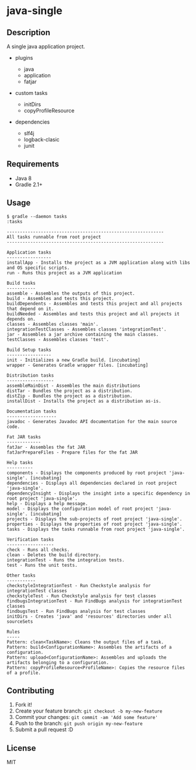 # java-single

## Description

A single java application project.

- plugins
  - java
  - application
  - fatjar

- custom tasks
  - initDirs
  - copyProfileResource<ProfileName>

- dependencies
  - slf4j
  - logback-clasic
  - junit

## Requirements

- Java 8
- Gradle 2.1+

## Usage

```
$ gradle --daemon tasks
:tasks

------------------------------------------------------------
All tasks runnable from root project
------------------------------------------------------------

Application tasks
-----------------
installApp - Installs the project as a JVM application along with libs and OS specific scripts.
run - Runs this project as a JVM application

Build tasks
-----------
assemble - Assembles the outputs of this project.
build - Assembles and tests this project.
buildDependents - Assembles and tests this project and all projects that depend on it.
buildNeeded - Assembles and tests this project and all projects it depends on.
classes - Assembles classes 'main'.
integrationTestClasses - Assembles classes 'integrationTest'.
jar - Assembles a jar archive containing the main classes.
testClasses - Assembles classes 'test'.

Build Setup tasks
-----------------
init - Initializes a new Gradle build. [incubating]
wrapper - Generates Gradle wrapper files. [incubating]

Distribution tasks
------------------
assembleMainDist - Assembles the main distributions
distTar - Bundles the project as a distribution.
distZip - Bundles the project as a distribution.
installDist - Installs the project as a distribution as-is.

Documentation tasks
-------------------
javadoc - Generates Javadoc API documentation for the main source code.

Fat JAR tasks
-------------
fatJar - Assembles the fat JAR
fatJarPrepareFiles - Prepare files for the fat JAR

Help tasks
----------
components - Displays the components produced by root project 'java-single'. [incubating]
dependencies - Displays all dependencies declared in root project 'java-single'.
dependencyInsight - Displays the insight into a specific dependency in root project 'java-single'.
help - Displays a help message.
model - Displays the configuration model of root project 'java-single'. [incubating]
projects - Displays the sub-projects of root project 'java-single'.
properties - Displays the properties of root project 'java-single'.
tasks - Displays the tasks runnable from root project 'java-single'.

Verification tasks
------------------
check - Runs all checks.
clean - Deletes the build directory.
integrationTest - Runs the integration tests.
test - Runs the unit tests.

Other tasks
-----------
checkstyleIntegrationTest - Run Checkstyle analysis for integrationTest classes
checkstyleTest - Run Checkstyle analysis for test classes
findbugsIntegrationTest - Run FindBugs analysis for integrationTest classes
findbugsTest - Run FindBugs analysis for test classes
initDirs - Creates 'java' and 'resources' directories under all sourceSets

Rules
-----
Pattern: clean<TaskName>: Cleans the output files of a task.
Pattern: build<ConfigurationName>: Assembles the artifacts of a configuration.
Pattern: upload<ConfigurationName>: Assembles and uploads the artifacts belonging to a configuration.
Pattern: copyProfileResource<ProfileName>: Copies the resource files of a profile.

```

## Contributing

1. Fork it!
2. Create your feature branch: `git checkout -b my-new-feature`
3. Commit your changes: `git commit -am 'Add some feature'`
4. Push to the branch: `git push origin my-new-feature`
5. Submit a pull request :D

## License

MIT
